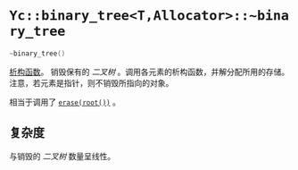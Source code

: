 # `Yc::binary_tree<T,Allocator>::~binary_tree`

```C++
~binary_tree()
```

[析构函数](https://zh.cppreference.com/w/cpp/language/destructor)。 销毁保有的 _二叉树_ 。调用各元素的析构函数，并解分配所用的存储。注意，若元素是指针，则不销毁所指向的对象。

相当于调用了 [`erase(root())`](erase.md) 。

## 复杂度

与销毁的 _二叉树_ 数量呈线性。

